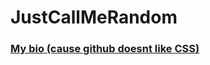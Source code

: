 <h1>JustCallMeRandom</h1>

<h3><a href="https://raw.githack.com/JustCallMeRandom/JustCallMeRandom/main/bio.html">My bio (cause github doesnt like CSS)</a></h2>

<!---
JustCallMeRandom/JustCallMeRandom is a ✨ special ✨ repository because its `README.md` (this file) appears on your GitHub profile.
You can click the Preview link to take a look at your changes.
--->
